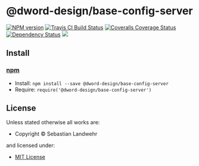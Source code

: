 <!-- TITLE/ -->

<h1>@dword-design/base-config-server</h1>

<!-- /TITLE -->


<!-- BADGES/ -->

<span class="badge-npmversion"><a href="https://npmjs.org/package/@dword-design/base-config-server" title="View this project on NPM"><img src="https://img.shields.io/npm/v/@dword-design/base-config-server.svg" alt="NPM version" /></a></span>
<span class="badge-travisci"><a href="http://travis-ci.org/dword-design/base-config-server" title="Check this project's build status on TravisCI"><img src="https://img.shields.io/travis/dword-design/base-config-server/master.svg" alt="Travis CI Build Status" /></a></span>
<span class="badge-coveralls"><a href="https://coveralls.io/r/dword-design/base-config-server" title="View this project's coverage on Coveralls"><img src="https://img.shields.io/coveralls/dword-design/base-config-server.svg" alt="Coveralls Coverage Status" /></a></span>
<span class="badge-daviddm"><a href="https://david-dm.org/dword-design/base-config-server" title="View the status of this project's dependencies on DavidDM"><img src="https://img.shields.io/david/dword-design/base-config-server.svg" alt="Dependency Status" /></a></span>
<span class="badge-shields"><a href="https://img.shields.io/badge/renovate-enabled-brightgreen.svg"><img src="https://img.shields.io/badge/renovate-enabled-brightgreen.svg" /></a></span>

<!-- /BADGES -->


<!-- DESCRIPTION/ -->



<!-- /DESCRIPTION -->


<!-- INSTALL/ -->

<h2>Install</h2>

<a href="https://npmjs.com" title="npm is a package manager for javascript"><h3>npm</h3></a>
<ul>
<li>Install: <code>npm install --save @dword-design/base-config-server</code></li>
<li>Require: <code>require('@dword-design/base-config-server')</code></li>
</ul>

<!-- /INSTALL -->


<!-- LICENSE/ -->

<h2>License</h2>

Unless stated otherwise all works are:

<ul><li>Copyright &copy; Sebastian Landwehr</li></ul>

and licensed under:

<ul><li><a href="http://spdx.org/licenses/MIT.html">MIT License</a></li></ul>

<!-- /LICENSE -->
